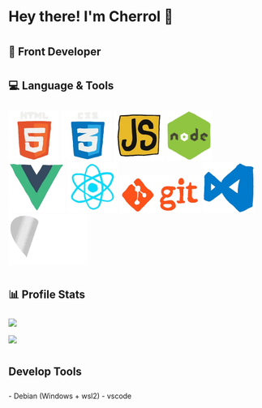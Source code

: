<h1>Hey there! I'm Cherrol 👋</h1>

<h2 style="margin-top: 40px">🚀 Front Developer </h2>

<h2 style="margin-top: 40px; padding-bottom: 10px;">💻 Language & Tools </h2>

<div>
  <p>
   <img src="./assets/img/html.webp" height="100" />
   <img src="./assets/img/css.webp" height="100" />
   <img src="./assets/img/javascript.webp" height="100" />
   <img src="./assets/img/nodejs.webp" height="100" />
   <img src="./assets/img/vue.webp" height="100" />
   <img src="./assets/img/react.webp" height="100" />
   <img src="./assets/img/git.webp" width="160" />
   <img src="./assets/img/vscode.webp" height="100" />
   <img src="./assets/img/php.webp" height="100" />
  <p>
</div>

<h2 style="margin-top: 40px; padding-bottom: 10px;">📊 Profile Stats</h2>
<div >
  <p >
   <img src="https://github-readme-stats.vercel.app/api/top-langs/?username=cherrol&theme=radical&title_color=8E2DE2&text_color=fff"  />
  </p>
  <p>
   <img src="https://github-readme-stats.vercel.app/api?username=cherrol&count_private=true&show_icons=true&theme=radical&title_color=8E2DE2&text_color=fff" />
  </p>
</div>

<h2 style="margin-top: 40px; padding-bottom: 10px;">Develop Tools</h2>
- Debian (Windows + wsl2)  
- vscode

